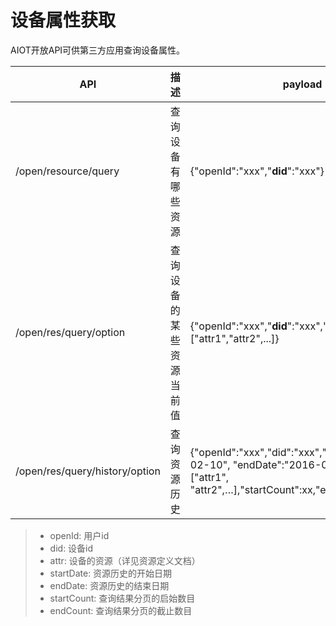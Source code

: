 # 设备属性获取

AIOT开放API可供第三方应用查询设备属性。

| API | 描述 | payload | header | response |
| -- | -- | -- | -- | -- |
| /open/resource/query | 查询设备有哪些资源 | {"openId":"xxx","**did**":"xxx"} | {"**Appid**":"xxx","**Appkey**":"xxx","Openid":"xxx","**Access-Token**":"xxx"} | {"code":0|errorcode, "result":{"did":"xxx","attr":[{"attr1":"xxx","name":"xxx","minValue":"xxx","maxValue":"xxx","enum":[xx,xx,xx]}]}} |
| /open/res/query/option | 查询设备的某些资源当前值 | {"openId":"xxx","**did**":"xxx","**option**":["attr1","attr2",...]} | {"**Appid**":"xxx","**Appkey**":"xxx","Openid":"xxx","**Access-Token**":"xxx"} | {"code":0(errorcode), "result":{"did":"xxx","data":{"attr1":"xxx","attr2",...}}} |
| /open/res/query/history/option | 查询资源历史 | {"openId":"xxx","did":"xxx","startDate":"2016-02-10", "endDate":"2016-03-10", "option":["attr1", "attr2",…],"startCount":xx,"endCount":xx} | {"**Appid**":"xxx","**Appkey**":"xxx","Openid":"xxx","**Access-Token**":"xxx"} | {"code":0(errorcode), "result":{"did":"11111","data":[{"attr1":"value","time":xxxxx},{"attr1":"value","time":xxxx},{"attr2":"value","time":xxxxx},{},...]}} |

> - openId: 用户id
> - did: 设备id
> - attr: 设备的资源（详见资源定义文档）
> - startDate: 资源历史的开始日期
> - endDate: 资源历史的结束日期
> - startCount: 查询结果分页的启始数目
> - endCount: 查询结果分页的截止数目